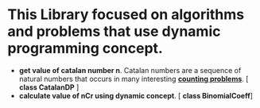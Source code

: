 # This Library focused on algorithms and problems that use dynamic programming concept.

-	**get value of catalan number n**. Catalan numbers are a sequence of natural numbers that occurs in many interesting [**counting problems**](https://www.geeksforgeeks.org/applications-of-catalan-numbers/). [ **class CatalanDP** ]
-   **calculate value of nCr using dynamic concept**. [ **class BinomialCoeff**]